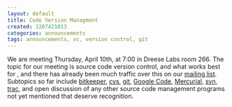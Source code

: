 ```yaml
---
layout: default
title: Code Version Managment
created: 1207421013
categories: announcements
tags: announcements, vc, version control, git
---
```

We are meeting Thursday, April 10th, at 7:00 in Dreese Labs room 266\. The topic for our meeting is source code version control, and what works best for , and there has already been much traffic over this on our [mailing list](http://mail.cse.ohio-state.edu/pipermail/opensource/2008-April/thread.html). Subtopics so far include [bitkeeper](http://www.bitkeeper.com/), [cvs](http://ximbiot.com/cvs/wiki/), [git](http://git.or.cz/), [Google Code](http://code.google.com/hosting/), [Mercurial](http://www.selenic.com/mercurial/wiki/), [svn](http://subversion.tigris.org/), [trac](http://trac.edgewall.org/), and open discussion of any other source code management programs not yet mentioned that deserve recognition.
